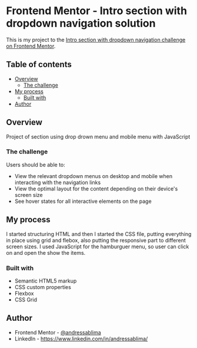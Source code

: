 # Frontend Mentor - Intro section with dropdown navigation solution

This is my project to the [Intro section with dropdown navigation challenge on Frontend Mentor](https://www.frontendmentor.io/challenges/intro-section-with-dropdown-navigation-ryaPetHE5). 

## Table of contents

- [Overview](#overview)
  - [The challenge](#the-challenge)
- [My process](#my-process)
  - [Built with](#built-with)
- [Author](#author)

## Overview

Project of section using drop drown menu and mobile menu with JavaScript

### The challenge

Users should be able to:

- View the relevant dropdown menus on desktop and mobile when interacting with the navigation links
- View the optimal layout for the content depending on their device's screen size
- See hover states for all interactive elements on the page

## My process

I started structuring HTML and then I started the CSS file, putting everything in place using grid and flebox, also putting the responsive part to different screen sizes. I used JavaScript for the hamburguer menu, so user can click on and open the show the items.

### Built with

- Semantic HTML5 markup
- CSS custom properties
- Flexbox
- CSS Grid

## Author

- Frontend Mentor - [@andressablima](https://www.frontendmentor.io/profile/andressablima)
- LinkedIn - https://www.linkedin.com/in/andressablima/

